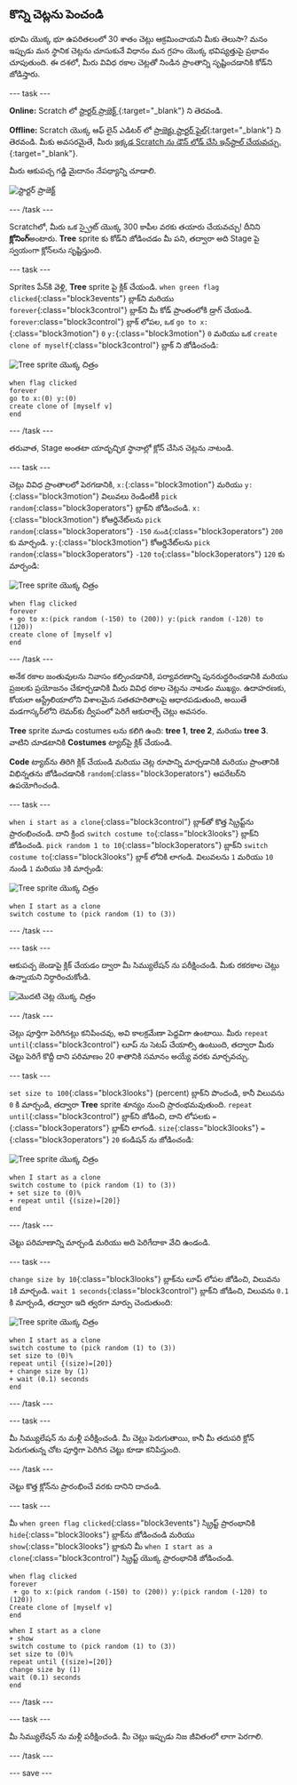 ## కొన్ని చెట్లను పెంచండి

భూమి యొక్క భూ ఉపరితలంలో 30 శాతం చెట్లు ఆక్రమించాయని మీకు తెలుసా? మనం ఇప్పుడు మన స్థానిక చెట్లను చూసుకునే విధానం మన గ్రహం యొక్క భవిష్యత్తుపై ప్రభావం చూపుతుంది. ఈ దశలో, మీరు వివిధ రకాల చెట్లతో నిండిన ప్రాంతాన్ని సృష్టించడానికి కోడ్‌ని జోడిస్తారు.

--- task ---

**Online:** Scratch లో [స్టార్టర్ ప్రాజెక్ట్ ](http://rpf.io/tree-life-simulator-on){:target="_blank"} ని తెరవండి.

**Offline:** Scratch యొక్క ఆఫ్ లైన్ ఎడిటర్ లో [ప్రాజెక్టు స్టార్టర్ ఫైల్](http://rpf.io/p/en/tree-life-simulator-get){:target="_blank"} ని తెరవండి. మీకు అవసరమైతే, మీరు [ఇక్కడ Scratch ను డౌన్ లోడ్ చేసి ఇన్‌స్టాల్ చేయవచ్చు.](https://scratch.mit.edu/download){:target="_blank"}.

మీరు ఆకుపచ్చ గడ్డి మైదానం నేపథ్యాన్ని చూడాలి.

![స్టార్టర్ ప్రాజెక్ట్](images/starter_project.png)

--- /task ---

Scratchలో, మీరు ఒక స్ప్రైట్ యొక్క 300 కాపీల వరకు తయారు చేయవచ్చు! దీనిని **క్లోనింగ్**అంటారు. **Tree** sprite కు కోడ్‌ని జోడించడం మీ పని, తద్వారా అది Stage పై స్వయంగా క్లోన్‌లను సృష్టిస్తుంది.

--- task ---

Sprites పేన్‌కి వెళ్లి, **Tree** sprite పై క్లిక్ చేయండి. `when green flag clicked`{:class="block3events"} బ్లాక్‌ని మరియు `forever`{:class="block3control"} బ్లాక్‌ని మీ కోడ్ ప్రాంతంలోకి డ్రాగ్ చేయండి. `forever`:class="block3control"} బ్లాక్ లోపల, ఒక `go to x:`{:class="block3motion"} `0` `y:`{:class="block3motion"} `0` మరియు ఒక `create clone of myself`{:class="block3control"} బ్లాక్ ని జోడించండి:

![Tree sprite యొక్క చిత్రం](images/tree-sprite.png)

```blocks3
when flag clicked
forever
go to x:(0) y:(0)
create clone of [myself v]
end
```

--- /task ---

తరువాత, Stage అంతటా యాదృచ్ఛిక స్థానాల్లో క్లోన్ చేసిన చెట్లను నాటండి.

--- task ---

చెట్లు వివిధ ప్రాంతాలలో పెరగడానికి, `x:`{:class="block3motion"} మరియు `y:`{:class="block3motion"} విలువలు రెండింటికీ `pick random`{:class="block3operators"} బ్లాక్‌ని జోడించండి. `x:`{:class="block3motion"} కోఆర్డినేట్‌లను `pick random`{:class="block3operators"} `-150` `నుండి`{:class="block3operators"} `200` కు మార్చండి. `y:`{:class="block3motion"} కోఆర్డినేట్‌లను `pick random`{:class="block3operators"} `-120` `to`{:class="block3operators"} `120` కు మార్చండి:

![Tree sprite యొక్క చిత్రం](images/tree-sprite.png)

```blocks3
when flag clicked
forever
+ go to x:(pick random (-150) to (200)) y:(pick random (-120) to (120))
create clone of [myself v]
end
```

--- /task ---

అనేక రకాల జంతువులను నివాసం కల్పించడానికి, పర్యావరణాన్ని పునరుద్ధరించడానికి మరియు ప్రజలకు ప్రయోజనం చేకూర్చడానికి మీరు వివిధ రకాల చెట్లను నాటడం ముఖ్యం. ఉదాహరణకు, కోయలా ఆస్ట్రేలియాలోని విశాలమైన సతతహరితాలపై ఆధారపడుతుంది, అయితే మడగాస్కర్‌లోని లెమర్‌కు ద్వీపంలో పెరిగే ఆకురాల్చే చెట్లు అవసరం.

**Tree** sprite మూడు costumes లను కలిగి ఉంది: **tree 1**, **tree 2**, మరియు **tree 3**. వాటిని చూడటానికి **Costumes** ట్యాబ్‌పై క్లిక్ చేయండి.

**Code** ట్యాబ్‌ను తిరిగి క్లిక్ చేయండి మరియు చెట్ల రూపాన్ని మార్చడానికి మరియు ప్రాంతానికి విభిన్నతను జోడించడానికి `random`{:class="block3operators"} ఆపరేటర్‌ని ఉపయోగించండి.

--- task ---

`when i start as a clone`{:class="block3control"} బ్లాక్‌తో కొత్త స్క్రిప్ట్‌ను ప్రారంభించండి. దాని క్రింద `switch costume to`{:class="block3looks"} బ్లాక్‌ని జోడించండి. `pick random 1 to 10`{:class="block3operators"} బ్లాక్‌ని `switch costume to`{:class="block3looks"} బ్లాక్‌ లోనికి లాగండి. విలువలను `1` మరియు `10` నుండి `1` మరియు `3`కి మార్చండి:

![Tree sprite యొక్క చిత్రం](images/tree-sprite.png)

```blocks3
when I start as a clone
switch costume to (pick random (1) to (3))
```

--- /task ---

--- task ---

ఆకుపచ్చ జెండాపై క్లిక్ చేయడం ద్వారా మీ సిమ్యులేషన్ ను పరీక్షించండి. మీకు రకరకాల చెట్లు ఉన్నాయని నిర్ధారించుకోండి.

![మొదటి చెట్ల యొక్క చిత్రం ](images/first-trees.png)

--- /task ---

చెట్లు పూర్తిగా పెరిగినట్లు కనిపించవు, అవి కాలక్రమేణా పెద్దవిగా ఉంటాయి. మీరు `repeat until`{:class="block3control"} లూప్ ను సెటప్ చేయాల్సి ఉంటుంది, తద్వారా మీరు చెట్టు పెరిగే కొద్దీ దాని పరిమాణం 20 శాతానికి సమానం అయ్యే వరకు మార్చవచ్చు.

--- task ---

`set size to 100`{:class="block3looks"} (percent) బ్లాక్‌ని పొందండి, కానీ విలువను `0` కి మార్చండి, తద్వారా **Tree** sprite శూన్యం నుంచి ప్రారంభమవుతుంది. `repeat until`{:class="block3control"} బ్లాక్‌ని జోడించి, దాని లోపలకు `=`{:class="block3operators"} బ్లాక్‌ని లాగండి. `size`{:class="block3looks"} `=`{:class="block3operators"} `20` కండిషన్ ను జోడించండి:

![Tree sprite యొక్క చిత్రం](images/tree-sprite.png)

```blocks3
when I start as a clone
switch costume to (pick random (1) to (3))
+ set size to (0)%
+ repeat until {(size)=[20]}
end
```

--- /task ---

చెట్టు పరిమాణాన్ని మార్చండి మరియు అది పెరిగేదాకా వేచి ఉండండి.

--- task ---

`change size by 10`{:class="block3looks"} బ్లాక్‌ను లూప్ లోపల జోడించి, విలువను `1`కి మార్చండి. `wait 1 seconds`{:class="block3control"} బ్లాక్‌ని జోడించి, విలువను `0.1` కి మార్చండి, తద్వారా ఇది త్వరగా మార్పు చెందుతుంది:

![Tree sprite యొక్క చిత్రం](images/tree-sprite.png)

```blocks3
when I start as a clone
switch costume to (pick random (1) to (3))
set size to (0)%
repeat until {(size)=[20]}
+ change size by (1)
+ wait (0.1) seconds
end
```

--- /task ---

--- task ---

మీ సిమ్యులేషన్ ను మళ్లీ పరీక్షించండి. మీ చెట్లు పెరుగుతాయి, కానీ మీ తదుపరి క్లోన్ పెరుగుతున్న చోట పూర్తిగా పెరిగిన చెట్టు కూడా కనిపిస్తుంది.

--- /task ---

చెట్టు కొత్త క్లోన్‌ను ప్రారంభించే వరకు దానిని దాచండి.

--- task ---

మీ `when green flag clicked`{:class="block3events"} స్క్రిప్ట్ ప్రారంభానికి `hide`{:class="block3looks"} బ్లాక్‌ను జోడించండి మరియు `show`{:class="block3looks"} బ్లాకుని మీ `when I start as a clone`{:class="block3control"} స్క్రిప్ట్‌ యొక్క ప్రారంభానికి జోడించండి.

```blocks3
when flag clicked 
forever
 + go to x:(pick random (-150) to (200)) y:(pick random (-120) to (120)) 
Create clone of [myself v]
end
```

```blocks3
when I start as a clone
+ show
switch costume to (pick random (1) to (3))
set size to (0)%
repeat until {(size)=[20]}
change size by (1)
wait (0.1) seconds
end
```

--- /task ---

--- task ---

మీ సిమ్యులేషన్ ను మళ్లీ పరీక్షించండి. మీ చెట్లు ఇప్పుడు నిజ జీవితంలో లాగా పెరగాలి.

--- /task ---

--- save ---
